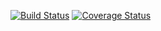 [![Build Status](https://travis-ci.com/Mucomaximus/4Gewinnt.svg?branch=UndoOptionTry)](https://travis-ci.com/Mucomaximus/4Gewinnt)
[![Coverage Status](https://coveralls.io/repos/github/Mucomaximus/4Gewinnt/badge.svg?branch=UndoOptionTry)](https://coveralls.io/github/Mucomaximus/4Gewinnt?branch=UndoOptionTry)
